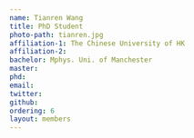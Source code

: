 ```yaml
---
name: Tianren Wang
title: PhD Student
photo-path: tianren.jpg
affiliation-1: The Chinese University of HK
affiliation-2:
bachelor: Mphys. Uni. of Manchester
master: 
phd: 
email:
twitter: 
github: 
ordering: 6
layout: members
---
```

